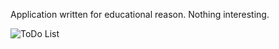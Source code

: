 Application written for educational reason. Nothing interesting.

![ToDo List](https://PlayBadges.pavi2410.me/badge/full?id=com.devcom.todolist)
